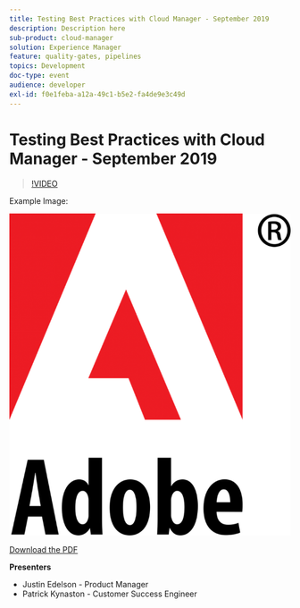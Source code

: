 ```yaml
---
title: Testing Best Practices with Cloud Manager - September 2019
description: Description here
sub-product: cloud-manager
solution: Experience Manager
feature: quality-gates, pipelines
topics: Development
doc-type: event
audience: developer
exl-id: f0e1feba-a12a-49c1-b5e2-fa4de9e3c49d
---
```

# Testing Best Practices with Cloud Manager - September 2019

>[!VIDEO](https://video.tv.adobe.com/v/329028/?quality=9&learn=on)

Example Image:

![Example Image](../../assets/adobe-logo-old.png)

[Download the PDF](./assets/CloudManagerWebinarSeptember2019.pdf)


**Presenters**

* Justin Edelson - Product Manager
* Patrick Kynaston - Customer Success Engineer
